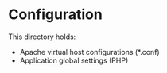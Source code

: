 # Configuration
This directory holds:
  - Apache virtual host configurations (\*.conf)
  - Application global settings (PHP)
